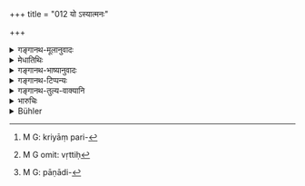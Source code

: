 +++
title = "012 यो ऽस्यात्मनः"

+++

<details><summary>गङ्गानथ-मूलानुवादः</summary>

He who is the impeller of this body, him they call the ‘Kṣetrajña,’ ‘the Conscious Being’; while he who does the acts is called by the learned, the ‘Bhūtātman,’ ‘the Material Entity.’—(12)
</details>

<details><summary>मेधातिथिः</summary>

**अस्य** शरीरस्य क्रियापरिस्पन्दात्मिकां[^४०] क्रियां स्वयं प्रवर्तयिता । प्रयत्नवशेनास्य कर्तृत्वम् । स **क्षेत्रज्ञः** । **अस्यात्मन** इति समानाधिकरणे षष्ठी । **आत्म**शब्दस्य शरीरे वृत्तिः,[^४१] तस्यापि आत्मार्थत्वात् । **यः करोति** पानादिलक्षणं[^४२] तज्जन्यो यः शरीराख्यः कर्ता **स भूतात्मोच्यते** पृथिव्यादिभूतसंघातः, जघन्यत्वात् । भूतविकार आत्मा **भूतात्मा** । तथा चोक्तम् "द्वाव् आत्मानाव् अन्तरात्मना शरीरात्मना" ॥ १२.१२ ॥


[^४२]:
     M G: pāṇādi-


[^४१]:
     M G omit: vṛttiḥ


[^४०]:
     M G: kriyāṃ pari-
</details>

<details><summary>गङ्गानथ-भाष्यानुवादः</summary>

‘*Of this body, he who is the impeller*,’—to all such actions as
*moving* and the like, and who is the ‘doer’ of these acts, through his
efforts,—‘*is the Conscious Being*.’

‘*Asya*,’ ‘this’ and ‘*ātmanaḥ*,’ ‘body,’ are in apposition to one another.

The term ‘*ātman*’ here denotes the *body*,—this denotation being based on the fact that the *body* subserves the purposes of the *Ātman*, Self.

‘*He who does the act*’—of drinking and the like,—and who is the product of these acts,—in the shape of the Body—becomes the ‘doer’ of acts,—is called the ‘*material* *entity*’—an aggregate of earth and other material substances, and belonging to an inferior category. This has been thus declared in an old text—‘There are two selves—the Inner Soul and the Body.’—(12)
</details>

<details><summary>गङ्गानथ-टिप्पन्यः</summary>

‘*Kṣetrajña*’.—Nandana is misrepresented by Buhler; he also takes the word in the sense of the *jīvātmā*.

‘*Bhūtātmā*’.—The body (Medhātithi, Govindarāja, Kūlluka and Rāghavānanda);—‘The soul in the form of the material substances and other non-sentient things’ (Nārāyaṇa);—‘the sense-organs, and the rest’ (Nandana, who is again misrepresented by Buhler).
</details>

<details><summary>गङ्गानथ-तुल्य-वाक्यानि</summary>

*Maitryupaniṣad* (3.3).
</details>

<details><summary>भारुचिः</summary>

अस्य शरीरस्य क्रियायां प्रवर्तयिता **क्षेत्रज्ञः** । शरीरे चात्मशब्दो गौणः, आत्मार्थत्वात् । शिरह्पाण्यादिलक्षणस् तु भूतसंघातो ऽन्नरसमयः शरीराख्यः कर्ता **भूतात्मा** स उच्यते, भूतकार्यत्वात् ॥ १२.१२ ॥
</details>

<details><summary>Bühler</summary>

012	Him who impels this (corporeal) Self to action, they call the Kshetragna (the knower of the field); but him who does the acts, the wise name the Bhutatman (the Self consisting of the elements).
</details>
